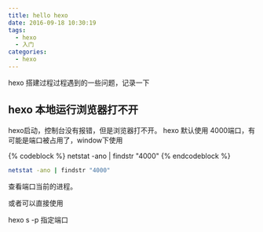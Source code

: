 ```yaml
---
title: hello hexo
date: 2016-09-18 10:30:19
tags: 
  - hexo 
  - 入门
categories: 
  - hexo
---
```


hexo 搭建过程过程遇到的一些问题，记录一下


## hexo 本地运行浏览器打不开
hexo启动，控制台没有报错，但是浏览器打不开。
hexo 默认使用 4000端口，有可能是端口被占用了，window下使用 

{% codeblock %}
 netstat -ano | findstr "4000"
{% endcodeblock %}

```bash
netstat -ano | findstr "4000"
```
 查看端口当前的进程。

或者可以直接使用

hexo s -p 指定端口




